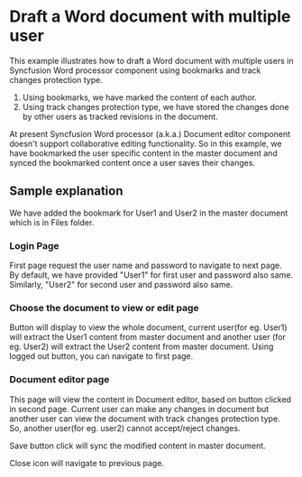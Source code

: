 # Draft a Word document with multiple user
This example illustrates how to draft a Word document with multiple users in Syncfusion Word processor component using bookmarks and track changes protection type.

1. Using bookmarks, we have marked the content of each author.
2. Using track changes protection type, we have stored the changes done by other users as tracked revisions in the document.

At present Syncfusion Word processor (a.k.a.) Document editor component doesn't support collaborative editing functionality. So in this example, we have bookmarked the user specific content in the master document and synced the bookmarked content once a user saves their changes.

## Sample explanation

We have added the bookmark for User1 and User2 in the master document which is in Files folder.

### Login Page

First page request the user name and password to navigate to next page. By default, we have provided "User1" for first user and password also same. Similarly, "User2" for second user and password also same.

### Choose the document to view or edit page

Button will display to view the whole document, current user(for eg. User1) will extract the User1 content from master document and another user (for eg. User2) will extract the User2 content from master document. Using logged out button, you can navigate to first page.

### Document editor page 

This page will view the content in Document editor, based on button clicked in second page. Current user can make any changes in document but another user can view the document with track changes protection type. So, another user(for eg. user2) cannot accept/reject changes.

Save button click will sync the modified content in master document.

Close icon will navigate to previous page.
